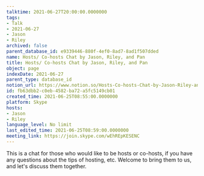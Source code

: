 ```yaml
---
talktime: 2021-06-27T20:00:00.0000000
tags:
- Talk
- 2021-06-27
- Jason
- Riley
archived: false
parent_database_id: e9339446-880f-4ef0-8ad7-8ad1f507dded
name: Hosts/ Co-hosts Chat by Jason, Riley, and Pan
title: Hosts/ Co-hosts Chat by Jason, Riley, and Pan
object: page
indexDate: 2021-06-27
parent_type: database_id
notion_url: https://www.notion.so/Hosts-Co-hosts-Chat-by-Jason-Riley-and-Pan-fb63dbb2c0eb4582ba72a5fc5149cb01
id: fb63dbb2-c0eb-4582-ba72-a5fc5149cb01
created_time: 2021-06-25T08:55:00.0000000
platform: Skype
hosts:
- Jason
- Riley
language_level: No limit
last_edited_time: 2021-06-25T08:59:00.0000000
meeting_link: https://join.skype.com/wEhREpKESENC
---
```


This is a chat for those who would like to be hosts or co-hosts, if you have any questions about the tips of hosting, etc. Welcome to bring them to us, and let's discuss them together.

